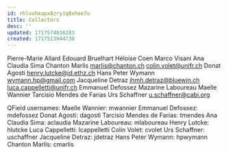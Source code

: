 ```yaml
---
id: rhlvuheapx8zry1q0xhee7u
title: Collectors
desc: ''
updated: 1717574816283
created: 1717513944738
---
```


Pierre-Marie Allard
Edouard Bruelhart
Héloise Coen
Marco Visani
Ana Claudia Sima
Chanton Marlis marlis@chanton.ch
colin.volet@unifr.ch
Donat Agosti
henry.lutcke@id.ethz.ch
Hans Peter Wymann wymann.hp@gmail.com
Jacqueline Detraz jhmh.detraz@bluewin.ch
luca.cappelletti@unifr.ch
Emmanuel Defossez
Mazarine Laboureau
Maelle Wannier
Tarcisio Mendes de Farias
Urs Schaffner u.schaffner@cabi.org

QField usernames:
Maelle Wannier: mwannier
Emmanuel Defossez: mdefossez
Donat Agosti: dagosti
Tarcisio Mendes de Farias: tmendes
Ana Claudia Sima: aclaudia
Mazarine Laboureau: mlaboureau
Henry Lutcke: hlutcke
Luca Cappelletti: lcappelletti
Colin Volet: cvolet
Urs Schaffner: uschaffner
Jacqueline Detraz: jdetraz
Hans Peter Wymann: hpwymann
Chanton Marlis: cmarlis